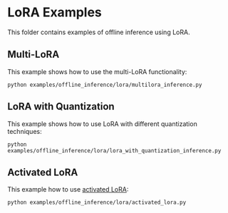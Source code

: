 # LoRA Examples

This folder contains examples of offline inference using LoRA. 

## Multi-LoRA
This example shows how to use the multi-LoRA functionality:
```
python examples/offline_inference/lora/multilora_inference.py
```

## LoRA with Quantization
This example shows how to use LoRA with different quantization techniques:
```
python examples/offline_inference/lora/lora_with_quantization_inference.py
```

## Activated LoRA
This example how to use [activated LoRA](https://arxiv.org/abs/2504.12397):
```
python examples/offline_inference/lora/activated_lora.py
```



